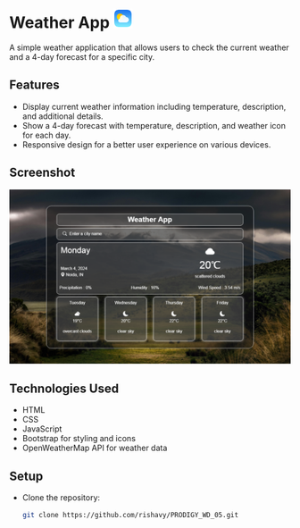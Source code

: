 # Weather App <img height="35px" weight="35px" src="https://github.com/rishavy/PRODIGY_WD_05/blob/main/pngegg.png?raw=true" />

A simple weather application that allows users to check the current weather and a 4-day forecast for a specific city.

## Features

- Display current weather information including temperature, description, and additional details.
- Show a 4-day forecast with temperature, description, and weather icon for each day.
- Responsive design for a better user experience on various devices.

## Screenshot

![screenshot](https://github.com/rishavy/PRODIGY_WD_05/blob/main/wearther%20aap%20ss.PNG?raw=true)

## Technologies Used

- HTML
- CSS
- JavaScript
- Bootstrap for styling and icons
- OpenWeatherMap API for weather data

## Setup

- Clone the repository:

   ```bash
   git clone https://github.com/rishavy/PRODIGY_WD_05.git
